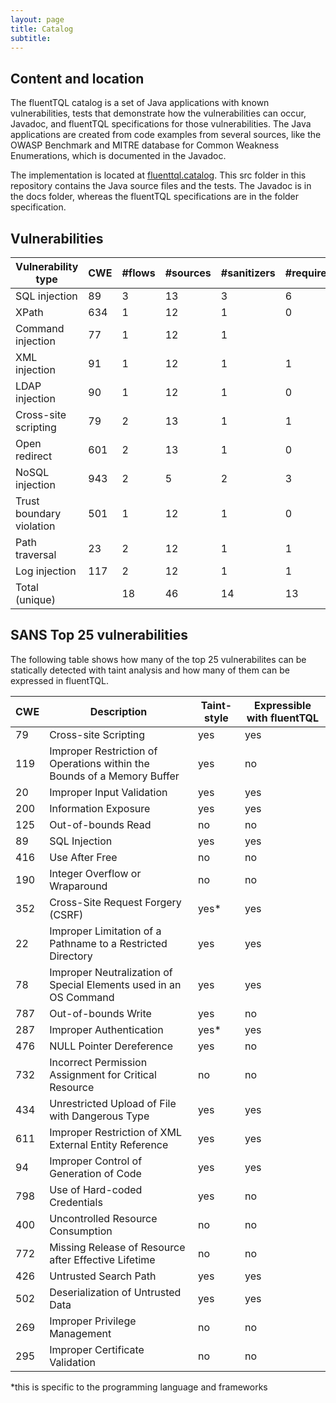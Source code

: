 ```yaml
---
layout: page
title: Catalog
subtitle: 
---
```




## Content and location

The fluentTQL catalog is a set of Java applications with known vulnerabilities, tests that demonstrate how the vulnerabilities can occur,  Javadoc, and fluentTQL specifications for those vulnerabilities. The Java applications are created from code examples from several sources, like the OWASP Benchmark and MITRE database for Common Weakness Enumerations, which is documented in the Javadoc. 

The implementation is located at <a href="https://github.com/fluenttql/fluenttql.catalog
">fluenttql.catalog</a>. This src folder in this repository contains the Java source files and the tests. The Javadoc is in the docs folder, whereas the fluentTQL specifications are in the folder specification. 

## Vulnerabilities

| Vulnerability type | CWE | #flows | #sources | #sanitizers | #requiredPropagators | #sinks | Total
| ------ | ------ | ------ | ------ | ------ | ------ | ------ | ------ |
| SQL injection | 89 | 3 | 13 | 3 | 6 | 10 | 32 |
| XPath | 634 | 1 | 12 | 1 | 0 | 12 | 25 |
| Command injection | 77 | 1 | 12 | 1 |  | 1 | 15 |
| XML injection | 91 | 1 | 12 | 1 | 1 | 4 | 17 |
| LDAP injection | 90| 1 | 12 | 1 | 0 | 8 | 21 |
| Cross-site scripting | 79 | 2 | 13 | 1 | 1 | 3 | 18 |
| Open redirect | 601 | 2 | 13 | 1 | 0 | 2 | 16 |
| NoSQL injection | 943 | 2 | 5 | 2 | 3 | 2 | 12 |
| Trust boundary violation | 501 | 1 | 12 | 1 | 0 | 1 | 15 |
| Path traversal | 23 | 2 | 12 | 1 | 1 | 2 | 16 |
| Log injection | 117 | 2 | 12 | 1 | 1 | 4 | 18 |
| Total (unique) |  | 18 | 46 | 14 | 13 | 49 | 122 |



## SANS Top 25 vulnerabilities

The following table shows how many of the top 25 vulnerabilites can be statically detected with taint analysis and how many of them can be expressed in fluentTQL. 

| CWE | Description | Taint-style | Expressible with fluentTQL |
| ------ | ------ | ------ | ------ |
| 79 | Cross-site Scripting | yes | yes |
| 119 | Improper Restriction of Operations within the Bounds of a Memory Buffer | yes | no |
| 20 | Improper Input Validation | yes | yes |
| 200 | Information Exposure | yes | yes |
| 125 | Out-of-bounds Read | no | no |
| 89 | SQL Injection | yes | yes |
| 416 | Use After Free | no | no |
| 190 | Integer Overflow or Wraparound | no | no |
| 352 | Cross-Site Request Forgery (CSRF) | yes* | yes |
| 22 | Improper Limitation of a Pathname to a Restricted Directory | yes | yes |
| 78 | Improper Neutralization of Special Elements used in an OS Command | yes | yes |
| 787 | Out-of-bounds Write | yes | no |
| 287 | Improper Authentication | yes* | yes |
| 476 | NULL Pointer Dereference | yes | no |
| 732 | Incorrect Permission Assignment for Critical Resource | no | no |
| 434 | Unrestricted Upload of File with Dangerous Type | yes | yes |
| 611 | Improper Restriction of XML External Entity Reference | yes | yes |
| 94 | Improper Control of Generation of Code | yes | yes |
| 798 | Use of Hard-coded Credentials | yes | no |
| 400 | Uncontrolled Resource Consumption | no | no |
| 772 | Missing Release of Resource after Effective Lifetime | no | no |
| 426 | Untrusted Search Path | yes |  yes |
| 502 | Deserialization of Untrusted Data | yes | yes  |
| 269 | Improper Privilege Management | no | no |
| 295 | Improper Certificate Validation | no | no |


*this is specific to the programming language and frameworks
